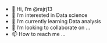 - 👋 Hi, I’m @rajrj13
- 👀 I’m interested in Data science
- 🌱 I’m currently learning Data analysis
- 💞️ I’m looking to collaborate on ...
- 📫 How to reach me ...

<!---
rajrj13/rajrj13 is a ✨ special ✨ repository because its `README.md` (this file) appears on your GitHub profile.
You can click the Preview link to take a look at your changes.
--->
